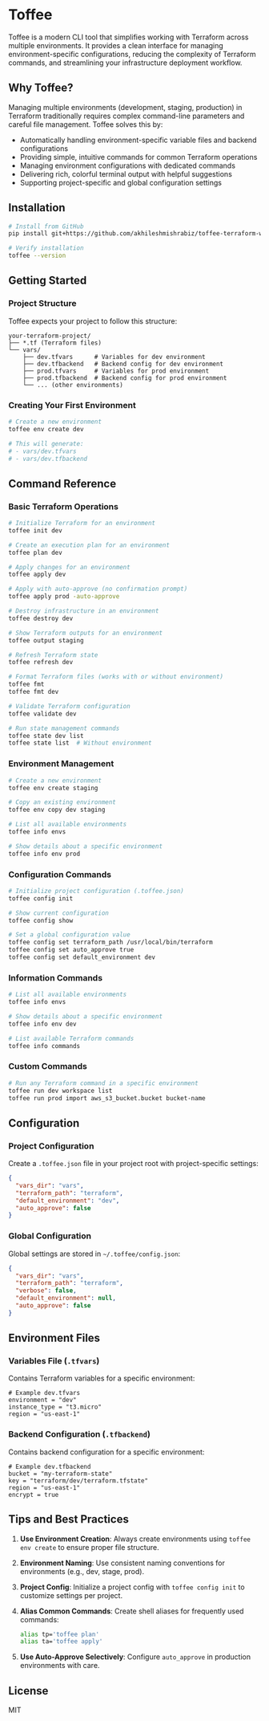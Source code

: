 # Toffee

Toffee is a modern CLI tool that simplifies working with Terraform across multiple environments. It provides a clean interface for managing environment-specific configurations, reducing the complexity of Terraform commands, and streamlining your infrastructure deployment workflow.

## Why Toffee?

Managing multiple environments (development, staging, production) in Terraform traditionally requires complex command-line parameters and careful file management. Toffee solves this by:

- Automatically handling environment-specific variable files and backend configurations
- Providing simple, intuitive commands for common Terraform operations
- Managing environment configurations with dedicated commands
- Delivering rich, colorful terminal output with helpful suggestions
- Supporting project-specific and global configuration settings

## Installation

```bash
# Install from GitHub
pip install git+https://github.com/akhileshmishrabiz/toffee-terraform-wrapper.git

# Verify installation
toffee --version
```

## Getting Started

### Project Structure

Toffee expects your project to follow this structure:

```
your-terraform-project/
├── *.tf (Terraform files)
└── vars/
    ├── dev.tfvars      # Variables for dev environment
    ├── dev.tfbackend   # Backend config for dev environment 
    ├── prod.tfvars     # Variables for prod environment
    ├── prod.tfbackend  # Backend config for prod environment
    └── ... (other environments)
```

### Creating Your First Environment

```bash
# Create a new environment
toffee env create dev

# This will generate:
# - vars/dev.tfvars
# - vars/dev.tfbackend
```

## Command Reference

### Basic Terraform Operations

```bash
# Initialize Terraform for an environment
toffee init dev

# Create an execution plan for an environment
toffee plan dev

# Apply changes for an environment
toffee apply dev

# Apply with auto-approve (no confirmation prompt)
toffee apply prod -auto-approve

# Destroy infrastructure in an environment
toffee destroy dev

# Show Terraform outputs for an environment
toffee output staging

# Refresh Terraform state
toffee refresh dev

# Format Terraform files (works with or without environment)
toffee fmt
toffee fmt dev

# Validate Terraform configuration
toffee validate dev

# Run state management commands
toffee state dev list
toffee state list  # Without environment
```

### Environment Management

```bash
# Create a new environment
toffee env create staging

# Copy an existing environment
toffee env copy dev staging

# List all available environments
toffee info envs

# Show details about a specific environment
toffee info env prod
```

### Configuration Commands

```bash
# Initialize project configuration (.toffee.json)
toffee config init

# Show current configuration
toffee config show

# Set a global configuration value
toffee config set terraform_path /usr/local/bin/terraform
toffee config set auto_approve true
toffee config set default_environment dev
```

### Information Commands

```bash
# List all available environments
toffee info envs

# Show details about a specific environment
toffee info env dev

# List available Terraform commands
toffee info commands
```

### Custom Commands

```bash
# Run any Terraform command in a specific environment
toffee run dev workspace list
toffee run prod import aws_s3_bucket.bucket bucket-name
```

## Configuration

### Project Configuration

Create a `.toffee.json` file in your project root with project-specific settings:

```json
{
  "vars_dir": "vars",
  "terraform_path": "terraform",
  "default_environment": "dev",
  "auto_approve": false
}
```

### Global Configuration

Global settings are stored in `~/.toffee/config.json`:

```json
{
  "vars_dir": "vars",
  "terraform_path": "terraform",
  "verbose": false,
  "default_environment": null,
  "auto_approve": false
}
```

## Environment Files

### Variables File (`.tfvars`)

Contains Terraform variables for a specific environment:

```hcl
# Example dev.tfvars
environment = "dev"
instance_type = "t3.micro"
region = "us-east-1"
```

### Backend Configuration (`.tfbackend`)

Contains backend configuration for a specific environment:

```hcl
# Example dev.tfbackend
bucket = "my-terraform-state"
key = "terraform/dev/terraform.tfstate"
region = "us-east-1"
encrypt = true
```

## Tips and Best Practices

1. **Use Environment Creation**: Always create environments using `toffee env create` to ensure proper file structure.

2. **Environment Naming**: Use consistent naming conventions for environments (e.g., dev, stage, prod).

3. **Project Config**: Initialize a project config with `toffee config init` to customize settings per project.

4. **Alias Common Commands**: Create shell aliases for frequently used commands:
   ```bash
   alias tp='toffee plan'
   alias ta='toffee apply'
   ```

5. **Use Auto-Approve Selectively**: Configure `auto_approve` in production environments with care.

## License

MIT